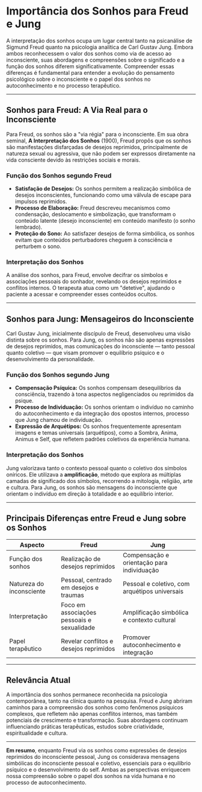 
# Importância dos Sonhos para Freud e Jung

A interpretação dos sonhos ocupa um lugar central tanto na psicanálise de Sigmund Freud quanto na psicologia analítica de Carl Gustav Jung. Embora ambos reconhecessem o valor dos sonhos como via de acesso ao inconsciente, suas abordagens e compreensões sobre o significado e a função dos sonhos diferem significativamente. Compreender essas diferenças é fundamental para entender a evolução do pensamento psicológico sobre o inconsciente e o papel dos sonhos no autoconhecimento e no processo terapêutico.

---

## Sonhos para Freud: A Via Real para o Inconsciente

Para Freud, os sonhos são a "via régia" para o inconsciente. Em sua obra seminal, **A Interpretação dos Sonhos** (1900), Freud propôs que os sonhos são manifestações disfarçadas de desejos reprimidos, principalmente de natureza sexual ou agressiva, que não podem ser expressos diretamente na vida consciente devido às restrições sociais e morais.

### Função dos Sonhos segundo Freud

- **Satisfação de Desejos:** Os sonhos permitem a realização simbólica de desejos inconscientes, funcionando como uma válvula de escape para impulsos reprimidos.
- **Processo de Elaboração:** Freud descreveu mecanismos como condensação, deslocamento e simbolização, que transformam o conteúdo latente (desejo inconsciente) em conteúdo manifesto (o sonho lembrado).
- **Proteção do Sono:** Ao satisfazer desejos de forma simbólica, os sonhos evitam que conteúdos perturbadores cheguem à consciência e perturbem o sono.

### Interpretação dos Sonhos

A análise dos sonhos, para Freud, envolve decifrar os símbolos e associações pessoais do sonhador, revelando os desejos reprimidos e conflitos internos. O terapeuta atua como um "detetive", ajudando o paciente a acessar e compreender esses conteúdos ocultos.

---

## Sonhos para Jung: Mensageiros do Inconsciente

Carl Gustav Jung, inicialmente discípulo de Freud, desenvolveu uma visão distinta sobre os sonhos. Para Jung, os sonhos não são apenas expressões de desejos reprimidos, mas comunicações do inconsciente — tanto pessoal quanto coletivo — que visam promover o equilíbrio psíquico e o desenvolvimento da personalidade.

### Função dos Sonhos segundo Jung

- **Compensação Psíquica:** Os sonhos compensam desequilíbrios da consciência, trazendo à tona aspectos negligenciados ou reprimidos da psique.
- **Processo de Individuação:** Os sonhos orientam o indivíduo no caminho do autoconhecimento e da integração dos opostos internos, processo que Jung chamou de individuação.
- **Expressão de Arquétipos:** Os sonhos frequentemente apresentam imagens e temas universais (arquétipos), como a Sombra, Anima, Animus e Self, que refletem padrões coletivos da experiência humana.

### Interpretação dos Sonhos

Jung valorizava tanto o contexto pessoal quanto o coletivo dos símbolos oníricos. Ele utilizava a **amplificação**, método que explora as múltiplas camadas de significado dos símbolos, recorrendo a mitologia, religião, arte e cultura. Para Jung, os sonhos são mensagens do inconsciente que orientam o indivíduo em direção à totalidade e ao equilíbrio interior.

---

## Principais Diferenças entre Freud e Jung sobre os Sonhos

| Aspecto                  | Freud                                         | Jung                                         |
|--------------------------|-----------------------------------------------|----------------------------------------------|
| Função dos sonhos        | Realização de desejos reprimidos              | Compensação e orientação para individuação   |
| Natureza do inconsciente | Pessoal, centrado em desejos e traumas        | Pessoal e coletivo, com arquétipos universais|
| Interpretação            | Foco em associações pessoais e sexualidade    | Amplificação simbólica e contexto cultural   |
| Papel terapêutico        | Revelar conflitos e desejos reprimidos        | Promover autoconhecimento e integração       |

---

## Relevância Atual

A importância dos sonhos permanece reconhecida na psicologia contemporânea, tanto na clínica quanto na pesquisa. Freud e Jung abriram caminhos para a compreensão dos sonhos como fenômenos psíquicos complexos, que refletem não apenas conflitos internos, mas também potenciais de crescimento e transformação. Suas abordagens continuam influenciando práticas terapêuticas, estudos sobre criatividade, espiritualidade e cultura.

---

**Em resumo**, enquanto Freud via os sonhos como expressões de desejos reprimidos do inconsciente pessoal, Jung os considerava mensagens simbólicas do inconsciente pessoal e coletivo, essenciais para o equilíbrio psíquico e o desenvolvimento do self. Ambas as perspectivas enriquecem nossa compreensão sobre o papel dos sonhos na vida humana e no processo de autoconhecimento.
```
